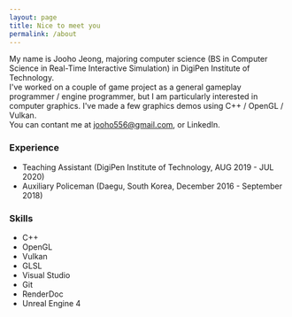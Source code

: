 ```yaml
---
layout: page
title: Nice to meet you
permalink: /about
---
```


My name is Jooho Jeong, majoring computer science (BS in Computer Science in Real-Time Interactive Simulation) in DigiPen Institute of Technology. <br>
I've worked on a couple of game project as a general gameplay programmer / engine programmer, but I am particularly interested in computer graphics. I've made a few graphics demos using C++ / OpenGL / Vulkan.<br>
You can contant me at jooho556@gmail.com, or LinkedIn.

### Experience
* Teaching Assistant (DigiPen Institute of Technology, AUG 2019 - JUL 2020)
* Auxiliary Policeman (Daegu, South Korea, December 2016 - September 2018)

### Skills
* C++
* OpenGL
* Vulkan
* GLSL
* Visual Studio
* Git
* RenderDoc
* Unreal Engine 4
